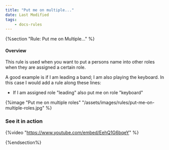 ```yaml
---
title: "Put me on multiple..."
date: Last Modified
tags: 
    - docs-rules
---
```


{%section "Rule: Put me on Multiple..." %}

#### Overview

This rule is used when you want to put a persons name into other roles when they are assigned a certain role.

A good example is if I am leading a band; I am also playing the keyboard.  In this case I would add a rule along these lines:

- If I am assigned role "leading" also put me on role "keyboard"

{%image "Put me on multiple roles" "/assets/images/rules/put-me-on-multiple-roles.jpg" %}

### See it in action

{%video "https://www.youtube.com/embed/EehQ1G6bqeY" %}

{%endsection%}
